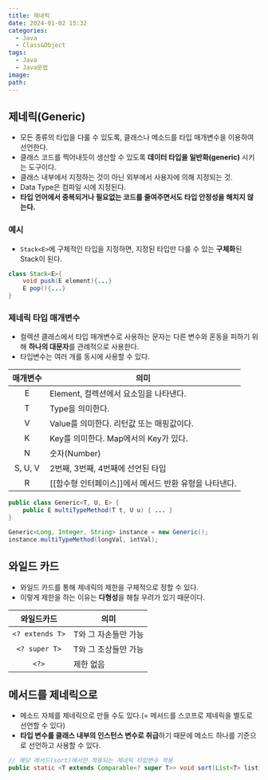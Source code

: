 ```yaml
---
title: 제네릭
date: 2024-01-02 15:32
categories:
  - Java
  - Class&Object
tags:
  - Java
  - Java문법
image: 
path:
---
```


## 제네릭(Generic)
+ 모든 종류의 타입을 다룰 수 있도록, 클래스나 메소드를 타입 매개변수을 이용하여 선언한다.
+ 클래스 코드를 찍어내듯이 생산할 수 있도록 **데이터 타입을 일반화(generic)** 시키는 도구이다.
+ 클래스 내부에서 지정하는 것이 아닌 외부에서 사용자에 의해 지정되는 것.
+ Data Type은 컴파일 시에 지정된다.
+ **타입 언어에서 중복되거나 필요없는 코드를 줄여주면서도 타입 안정성을 해치지 않는다.**

### 예시
+ ```Stack<E>```에 구체적인 타입을 지정하면, 지정된 타입만 다룰 수 있는 **구체화**된 Stack이 된다.
  
```java
class Stack<E>{
	void push(E element){...}
    E pop(){...}
}
```

### 제네릭 타입 매개변수
+ 컬렉션 클래스에서 타입 매개변수로 사용하는 문자는 다른 변수와 혼동을 피하기 위해 **하나의 대문자**를 관례적으로 사용한다.
+ 타입변수는 여러 개를 동시에 사용할 수 있다.

| 매개변수 | 의미                                      |
|:--------:| ----------------------------------------- |
|    E     | Element, 컬렉션에서 요소임을 나타낸다.    |
|    T     | Type을 의미한다.                          |
|    V     | Value를 의미한다. 리턴값 또는 매핑값이다. |
|    K     | Key를 의미한다. Map에서의 Key가 있다.     |
|    N     | 숫자(Number)                              |
| S, U, V  | 2번째, 3번째, 4번째에 선언된 타입         |
| R         | [[함수형 인터페이스]]에서 메서드 반환 유형을 나타낸다.                                          |

```java
public class Generic<T, U, E> {
    public E multiTypeMethod(T t, U u) { ... }
}

Generic<Long, Integer, String> instance = new Generic();
instance.multiTypeMethod(longVal, intVal);
```

## 와일드 카드
+ 와일드 카드를 통해 제네릭의 제한을 구체적으로 정할 수 있다.
+ 이렇게 제한을 하는 이유는 **다형성**을 해칠 우려가 있기 때문이다.

|   와일드카드    | 의미                 |
|:---------------:| -------------------- |
| `<? extends T>` | T와 그 자손들만 가능 |
|  `<? super T>`  | T와 그 조상들만 가능 |
|      `<?>`      | 제한 없음                     |

## 메서드를 제네릭으로
+ 메소드 자체를 제네릭으로 만들 수도 있다.(= 메서드를 스코프로 제네릭을 별도로 선언할 수 있다)
+ **타입 변수를 클래스 내부의 인스턴스 변수로 취급**하기 때문에 메소드 하나를 기준으로 선언하고 사용할 수 있다.

```java
// 해당 메서드(sort)에서만 적용되는 제네릭 타입변수 적용
public static <T extends Comparable<? super T>> void sort(List<T> list)
```


